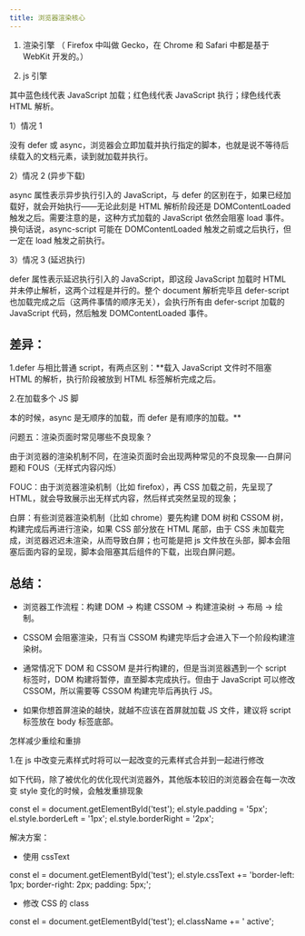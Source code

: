 ```yaml
---
title: 浏览器渲染核心
---
```


1. 渲染引擎 （ Firefox 中叫做 Gecko，在 Chrome 和 Safari 中都是基于 WebKit 开发的。）

2. js 引擎

<!-- ![](/86A87EF05D2742D9995708C852259BD7.png) -->

其中蓝色线代表 JavaScript 加载；红色线代表 JavaScript 执行；绿色线代表 HTML 解析。

1）情况 1<script src="script.js"></script>

没有 defer 或 async，浏览器会立即加载并执行指定的脚本，也就是说不等待后续载入的文档元素，读到就加载并执行。

2）情况 2<script async src="script.js"></script> (异步下载)

async 属性表示异步执行引入的 JavaScript，与 defer 的区别在于，如果已经加载好，就会开始执行——无论此刻是 HTML 解析阶段还是 DOMContentLoaded 触发之后。需要注意的是，这种方式加载的 JavaScript 依然会阻塞 load 事件。换句话说，async-script 可能在 DOMContentLoaded 触发之前或之后执行，但一定在 load 触发之前执行。

3）情况 3 <script defer src="script.js"></script>(延迟执行)

defer 属性表示延迟执行引入的 JavaScript，即这段 JavaScript 加载时 HTML 并未停止解析，这两个过程是并行的。整个 document 解析完毕且 defer-script 也加载完成之后（这两件事情的顺序无关），会执行所有由 defer-script 加载的 JavaScript 代码，然后触发 DOMContentLoaded 事件。

## 差异：

1.defer 与相比普通 script，有两点区别：\*\*载入 JavaScript 文件时不阻塞 HTML 的解析，执行阶段被放到 HTML 标签解析完成之后。

2.在加载多个 JS 脚

本的时候，async 是无顺序的加载，而 defer 是有顺序的加载。\*\*

问题五：渲染页面时常见哪些不良现象？

由于浏览器的渲染机制不同，在渲染页面时会出现两种常见的不良现象—-白屏问题和 FOUS（无样式内容闪烁）

FOUC：由于浏览器渲染机制（比如 firefox），再 CSS 加载之前，先呈现了 HTML，就会导致展示出无样式内容，然后样式突然呈现的现象；

白屏：有些浏览器渲染机制（比如 chrome）要先构建 DOM 树和 CSSOM 树，构建完成后再进行渲染，如果 CSS 部分放在 HTML 尾部，由于 CSS 未加载完成，浏览器迟迟未渲染，从而导致白屏；也可能是把 js 文件放在头部，脚本会阻塞后面内容的呈现，脚本会阻塞其后组件的下载，出现白屏问题。

## 总结：

- 浏览器工作流程：构建 DOM -> 构建 CSSOM -> 构建渲染树 -> 布局 -> 绘制。

- CSSOM 会阻塞渲染，只有当 CSSOM 构建完毕后才会进入下一个阶段构建渲染树。

- 通常情况下 DOM 和 CSSOM 是并行构建的，但是当浏览器遇到一个 script 标签时，DOM 构建将暂停，直至脚本完成执行。但由于 JavaScript 可以修改 CSSOM，所以需要等 CSSOM 构建完毕后再执行 JS。

- 如果你想首屏渲染的越快，就越不应该在首屏就加载 JS 文件，建议将 script 标签放在 body 标签底部。

怎样减少重绘和重排

1.在 js 中改变元素样式时将可以一起改变的元素样式合并到一起进行修改

如下代码，除了被优化的优化现代浏览器外，其他版本较旧的浏览器会在每一次改变 style 变化的时候，会触发重排现象

const el = document.getElementById('test');
el.style.padding = '5px';
el.style.borderLeft = '1px';
el.style.borderRight = '2px';

解决方案：

- 使用 cssText

const el = document.getElementById('test');
el.style.cssText += 'border-left: 1px; border-right: 2px; padding: 5px;';

- 修改 CSS 的 class

const el = document.getElementById('test');
el.className += ' active';
